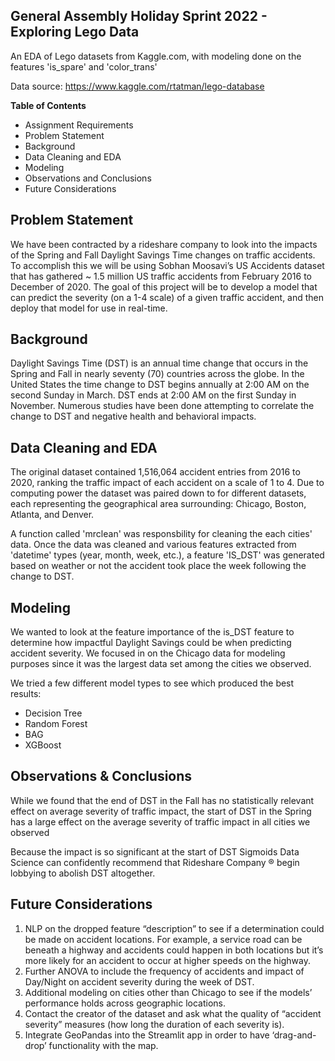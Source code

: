 ## General Assembly Holiday Sprint 2022 - Exploring Lego Data
An EDA of Lego datasets from Kaggle.com, with modeling done on the features 'is_spare' and 'color_trans'

Data source: https://www.kaggle.com/rtatman/lego-database

**Table of Contents**

- Assignment Requirements
- Problem Statement
- Background
- Data Cleaning and EDA
- Modeling
- Observations and Conclusions
- Future Considerations

## Problem Statement
We have been contracted by a rideshare company to look into the impacts of the Spring and Fall Daylight Savings Time changes on traffic accidents. To accomplish this we will be using Sobhan Moosavi’s US Accidents dataset that has gathered ~ 1.5 million US traffic accidents from February 2016 to December of 2020. The goal of this project will be to develop a model that can predict the severity (on a 1-4 scale) of a given traffic accident, and then deploy that model for use in real-time.

## Background
Daylight Savings Time (DST) is an annual time change that occurs in the Spring and Fall in nearly seventy (70) countries across the globe. In the United States the time change to DST begins annually at 2:00 AM on the second Sunday in March. DST ends at 2:00 AM on the first Sunday in November. Numerous studies have been done attempting to correlate the change to DST and negative health and behavioral impacts.

## Data Cleaning and EDA
The original dataset contained 1,516,064 accident entries from 2016 to 2020, ranking the traffic impact of each accident on a scale of 1 to 4. Due to computing power the dataset was paired down to for different datasets, each representing the geographical area surrounding: Chicago, Boston, Atlanta, and Denver.

A function called 'mrclean' was responsbility for cleaning the each cities' data. Once the data was cleaned and various features extracted from 'datetime' types (year, month, week, etc.), a feature 'IS_DST' was generated based on weather or not the accident took place the week following the change to DST.

## Modeling
We wanted to look at the feature importance of the is_DST feature to determine how impactful Daylight Savings could be when predicting accident severity. We focused in on the Chicago data for modeling purposes since it was the largest data set among the cities we observed.

We tried a few different model types to see which produced the best results:

- Decision Tree
- Random Forest
- BAG
- XGBoost

## Observations & Conclusions
While we found that the end of DST in the Fall has no statistically relevant effect on average severity of traffic impact, the start of DST in the Spring has a large effect on the average severity of traffic impact in all cities we observed

Because the impact is so significant at the start of DST Sigmoids Data Science can confidently recommend that Rideshare Company ® begin lobbying to abolish DST altogether.

## Future Considerations
1. NLP on the dropped feature “description” to see if a determination could be made on accident locations. For example, a service road can be beneath a highway and accidents could happen in both locations but it’s more likely for an accident to occur at higher speeds on the highway.
2. Further ANOVA to include the frequency of accidents and impact of Day/Night on accident severity during the week of DST.
3. Additional modeling on cities other than Chicago to see if the models’ performance holds across geographic locations.
4. Contact the creator of the dataset and ask what the quality of “accident severity” measures (how long the duration of each severity is).
5. Integrate GeoPandas into the Streamlit app in order to have ‘drag-and-drop’ functionality with the map.